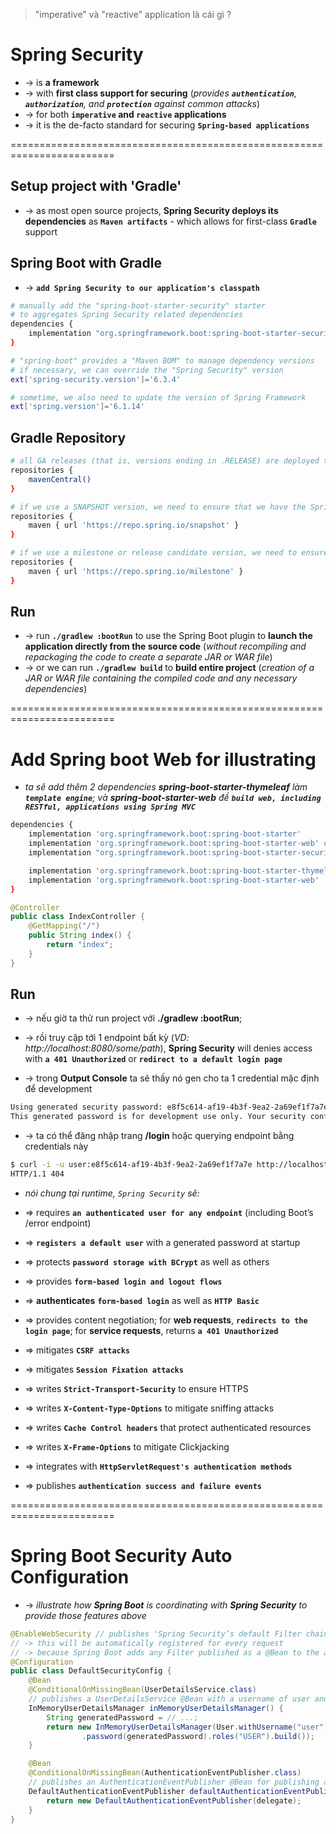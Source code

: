> "imperative" và "reactive" application là cái gì ?

# Spring Security
* -> is **a framework**
* -> with **first class support for securing** (_provides **`authentication`**, **`authorization`**, and **`protection`** against common attacks_) 
* -> for both **`imperative` and `reactive` applications**
* -> it is the de-facto standard for securing **`Spring-based applications`**

========================================================================
## Setup project with 'Gradle'
* -> as most open source projects, **Spring Security deploys its dependencies** as **`Maven artifacts`** - which allows for first-class **`Gradle`** support

## Spring Boot with Gradle 
* -> **`add Spring Security to our application's classpath`**

```bash - build.gradle
# manually add the "spring-boot-starter-security" starter
# to aggregates Spring Security related dependencies
dependencies {
	implementation "org.springframework.boot:spring-boot-starter-security"
}

# "spring-boot" provides a "Maven BOM" to manage dependency versions
# if necessary, we can override the "Spring Security" version
ext['spring-security.version']='6.3.4'

# sometime, we also need to update the version of Spring Framework
ext['spring.version']='6.1.14'
```

## Gradle Repository

```bash - gradle
# all GA releases (that is, versions ending in .RELEASE) are deployed to Maven Central
repositories {
	mavenCentral()
}

# if we use a SNAPSHOT version, we need to ensure that we have the Spring Snapshot repository defined:
repositories {
	maven { url 'https://repo.spring.io/snapshot' }
}

# if we use a milestone or release candidate version, we need to ensure that we have the Spring Milestone repository defined:
repositories {
	maven { url 'https://repo.spring.io/milestone' }
}
```

## Run
* -> run **`./gradlew :bootRun`**  to use the Spring Boot plugin to **launch the application directly from the source code** (_without recompiling and repackaging the code to create a separate JAR or WAR file_)
* -> or we can run **`./gradlew build`** to **build entire project** (_creation of a JAR or WAR file containing the compiled code and any necessary dependencies_)

========================================================================
# Add Spring boot Web for illustrating
* _ta sẽ add thêm 2 dependencies **spring-boot-starter-thymeleaf** làm **`template engine`**; và **spring-boot-starter-web** đề **`build web, including RESTful, applications using Spring MVC`**_

```bash
dependencies {
	implementation 'org.springframework.boot:spring-boot-starter'
	implementation 'org.springframework.boot:spring-boot-starter-web' # required
	implementation "org.springframework.boot:spring-boot-starter-security" # required

	implementation 'org.springframework.boot:spring-boot-starter-thymeleaf' 
	implementation 'org.springframework.boot:spring-boot-starter-web'
}
```

```java - src/main/java/com/example/demo/DemoApplication.java
@Controller
public class IndexController {
    @GetMapping("/")
    public String index() {
        return "index";
    }
}
```

## Run
* -> nếu giờ ta thử run project với **./gradlew :bootRun**; 
* -> rồi truy cập tới 1 endpoint bất kỳ (_VD: http://localhost:8080/some/path_), **Spring Security** will denies access with **`a 401 Unauthorized`** or **`redirect to a default login page`**

* -> trong **Output Console** ta sẽ thấy nó gen cho ta 1 credential mặc định để development
```bash
Using generated security password: e8f5c614-af19-4b3f-9ea2-2a69ef1f7a7e
This generated password is for development use only. Your security configuration must be updated before running your application in production
```
* -> ta có thể đăng nhập trang **/login** hoặc querying endpoint bằng credentials này
```bash
$ curl -i -u user:e8f5c614-af19-4b3f-9ea2-2a69ef1f7a7e http://localhost:8080/some/path
HTTP/1.1 404
```

* _nói chung tại runtime, `Spring Security` sẽ:_
* => requires **`an authenticated user for any endpoint`** (including Boot’s /error endpoint)
* => **`registers a default user`** with a generated password at startup
* => protects **`password storage with BCrypt`** as well as others
* => provides **`form-based login and logout flows`**
* => **authenticates** **`form-based login`** as well as **`HTTP Basic`**
* => provides content negotiation; for **web requests**, **`redirects to the login page`**; for **service requests**, returns **`a 401 Unauthorized`**

* => mitigates **`CSRF attacks`**
* => mitigates **`Session Fixation attacks`**
* => writes **`Strict-Transport-Security`** to ensure HTTPS
* => writes **`X-Content-Type-Options`** to mitigate sniffing attacks
* => writes **`Cache Control headers`** that protect authenticated resources
* => writes **`X-Frame-Options`** to mitigate Clickjacking
* => integrates with **`HttpServletRequest's authentication methods`**
* => publishes **`authentication success and failure events`**

========================================================================
# Spring Boot Security Auto Configuration
* -> _illustrate how **Spring Boot** is coordinating with **Spring Security** to provide those features above_

```java
@EnableWebSecurity // publishes 'Spring Security’s default Filter chain' as a @Bean
// -> this will be automatically registered for every request
// -> because Spring Boot adds any Filter published as a @Bean to the application’s filter chain
@Configuration
public class DefaultSecurityConfig {
    @Bean
    @ConditionalOnMissingBean(UserDetailsService.class)
    // publishes a UserDetailsService @Bean with a username of user and a randomly generated password that is logged to the console
    InMemoryUserDetailsManager inMemoryUserDetailsManager() { 
        String generatedPassword = // ...;
        return new InMemoryUserDetailsManager(User.withUsername("user")
                .password(generatedPassword).roles("USER").build());
    }

    @Bean
    @ConditionalOnMissingBean(AuthenticationEventPublisher.class)
    // publishes an AuthenticationEventPublisher @Bean for publishing authentication events
    DefaultAuthenticationEventPublisher defaultAuthenticationEventPublisher(ApplicationEventPublisher delegate) { 
        return new DefaultAuthenticationEventPublisher(delegate);
    }
}
```
